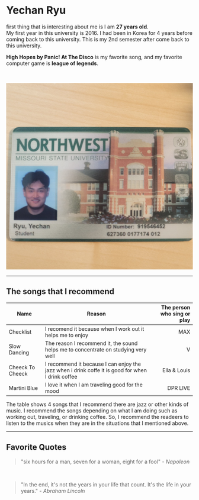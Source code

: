 # Yechan Ryu
first thing that is interesting about me is I am **27 years old**.<br>
My first year in this university is 2016. I had been in Korea for 4 years before coming back to this university. This is my 2nd semester after come back to this university.


**High Hopes by Panic! At The Disco** is my favorite song, and my favorite computer game is **league of legends**. 

<br>

![My Student ID card](/images/KakaoTalk_Photo_2024-01-17-16-45-02.gif)

----

## The songs that I recommend
|**Name**|**Reason**|**The person who sing or play**|
|---|---|---:|
| Checklist | I recomend it because when I work out it helps me to enjoy | MAX |
| Slow Dancing | The reason I recommend it, the sound helps me to concentrate on studying very well| V |
| Cheeck To Cheeck | I recommend it because I can enjoy the jazz when i drink coffe it is good for when I drink coffee | Ella & Louis |
| Martini Blue | I love it when I am traveling good for the mood | DPR LIVE |

The table shows 4 songs that I recommend there are jazz or other kinds of music. I recommend the songs depending on what I am doing such as working out, traveling, or drinking coffee. So, I recommend the readeers to listen to the musics when they are in the situations that I mentioned above.

----

## Favorite Quotes
> "six hours for a man, seven for a woman, eight for a fool" - *Napoleon* 
<br>

>"In the end, it's not the years in your life that count. It's the life in your years." - *Abraham Lincoln*

